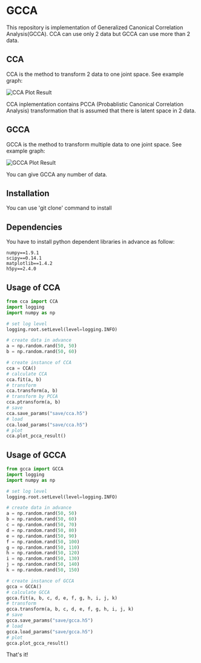# GCCA

This repository is implementation of Generalized Canonical Correlation Analysis(GCCA).
CCA can use only 2 data but GCCA can use more than 2 data.

## CCA

CCA is the method to transform 2 data to one joint space. See example graph:

![CCA Plot Result](https://github.com/rupy/GCCA/blob/master/img/cca_plot.png)

CCA inplementation contains PCCA (Probablistic Canonical Correlation Analysis) transformation that is assumed that there is latent space in 2 data.

## GCCA

GCCA is the method to transform multiple data to one joint space. See example graph:

![GCCA Plot Result](https://github.com/rupy/GCCA/blob/master/img/gcca_plot.png)

You can give GCCA any number of data.

## Installation

You can use 'git clone' command to install

## Dependencies

You have to install python dependent libraries in advance as follow:

```
numpy==1.9.1
scipy==0.14.1
matplotlib==1.4.2
h5py==2.4.0
```

## Usage of CCA

```python
from cca import CCA
import logging
import numpy as np

# set log level
logging.root.setLevel(level=logging.INFO)

# create data in advance
a = np.random.rand(50, 50)
b = np.random.rand(50, 60)

# create instance of CCA
cca = CCA()
# calculate CCA
cca.fit(a, b)
# transform
cca.transform(a, b)
# transform by PCCA
cca.ptransform(a, b)
# save
cca.save_params("save/cca.h5")
# load
cca.load_params("save/cca.h5")
# plot
cca.plot_pcca_result()
```


## Usage of GCCA

```python
from gcca import GCCA
import logging
import numpy as np

# set log level
logging.root.setLevel(level=logging.INFO)

# create data in advance
a = np.random.rand(50, 50)
b = np.random.rand(50, 60)
c = np.random.rand(50, 70)
d = np.random.rand(50, 80)
e = np.random.rand(50, 90)
f = np.random.rand(50, 100)
g = np.random.rand(50, 110)
h = np.random.rand(50, 120)
i = np.random.rand(50, 130)
j = np.random.rand(50, 140)
k = np.random.rand(50, 150)

# create instance of GCCA
gcca = GCCA()
# calculate GCCA
gcca.fit(a, b, c, d, e, f, g, h, i, j, k)
# transform
gcca.transform(a, b, c, d, e, f, g, h, i, j, k)
# save
gcca.save_params("save/gcca.h5")
# load
gcca.load_params("save/gcca.h5")
# plot
gcca.plot_gcca_result()
```

That's it!
